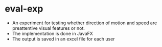 # eval-exp
* An experiment for testing whether direction of motion and speed are preattentive visual features or not.
* The implementation is done in JavaFX
* The output is saved in an excel file for each user
